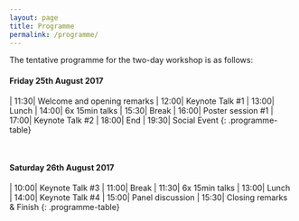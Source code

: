 ```yaml
---
layout: page
title: Programme
permalink: /programme/
---
```


The tentative programme for the two-day workshop is as follows:

#### Friday 25th August 2017

| 11:30|  Welcome and opening remarks
| 12:00|  Keynote Talk #1
| 13:00|  Lunch
| 14:00|  6x 15min talks
| 15:30|  Break
| 16:00|  Poster session #1
| 17:00|  Keynote Talk #2
| 18:00|  End
| 19:30|  Social Event
{: .programme-table}  

<br/>

#### Saturday 26th August 2017

| 10:00| Keynote Talk #3
| 11:00| Break
| 11:30| 6x 15min talks
| 13:00| Lunch
| 14:00| Keynote Talk #4
| 15:00| Panel discussion
| 15:30| Closing remarks & Finish
{: .programme-table}  
